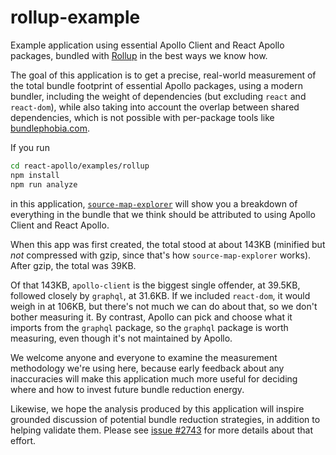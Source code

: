 # rollup-example

Example application using essential Apollo Client and React Apollo packages, bundled with [Rollup](https://rollupjs.org) in the best ways we know how.

The goal of this application is to get a precise, real-world measurement of the total bundle footprint of essential Apollo packages, using a modern bundler, including the weight of dependencies (but excluding `react` and `react-dom`), while also taking into account the overlap between shared dependencies, which is not possible with per-package tools like [bundlephobia.com](https://bundlephobia.com/result?p=apollo-client@2.5.1).

If you run

```bash
cd react-apollo/examples/rollup
npm install
npm run analyze
```

in this application, [`source-map-explorer`](http://npmjs.org/package/source-map-explorer) will show you a breakdown of everything in the bundle that we think should be attributed to using Apollo Client and React Apollo.

When this app was first created, the total stood at about 143KB (minified but _not_ compressed with gzip, since that's how `source-map-explorer` works). After gzip, the total was 39KB.

Of that 143KB, `apollo-client` is the biggest single offender, at 39.5KB, followed closely by `graphql`, at 31.6KB. If we included `react-dom`, it would weigh in at 106KB, but there's not much we can do about that, so we don't bother measuring it. By contrast, Apollo can pick and choose what it imports from the `graphql` package, so the `graphql` package is worth measuring, even though it's not maintained by Apollo.

We welcome anyone and everyone to examine the measurement methodology we're using here, because early feedback about any inaccuracies will make this application much more useful for deciding where and how to invest future bundle reduction energy.

Likewise, we hope the analysis produced by this application will inspire grounded discussion of potential bundle reduction strategies, in addition to helping validate them. Please see [issue #2743](https://github.com/apollographql/react-apollo/issues/2743) for more details about that effort.
